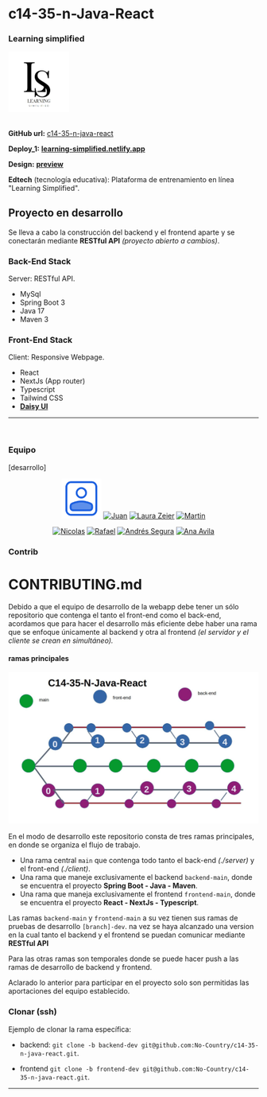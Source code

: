 

<div style="text-align: left;">
  <h1>c14-35-n-Java-React</h1>
  <h3>Learning simplified</h3>
  <img src="./project-data/assets/favicon.jpeg" alt="Logo" width="122vw">
</div>

<br />

**GitHub url:** [c14-35-n-java-react](https://github.com/No-Country/c14-35-n-java-react)

**Deploy_1:** [**learning-simplified.netlify.app**](https://learning-simplified.netlify.app/courses)

**Design:** [**preview**](https://www.figma.com/file/X0ViO0De7LKrIhwAtqu8cr/Untitled?type=design&node-id=57-76&mode=design)

**Edtech** (tecnología educativa): Plataforma de entrenamiento en línea "Learning Simplified".


## Proyecto en desarrollo

Se lleva a cabo la construcción del backend y el frontend aparte y se conectarán mediante **RESTful API** _(proyecto abierto a cambios)_.

### Back-End Stack

Server: RESTful API.

 * MySql
 * Spring Boot 3
 * Java 17
 * Maven 3

### Front-End Stack

Client: Responsive Webpage.

 * React
 * NextJs (App router)
 * Typescript
 * Tailwind CSS
 * [**Daisy UI**](https://github.com/saadeghi/daisyui)

---

<br />

### Equipo

[desarrollo]

<div align="center">
  <a href="https://github.com/No-Country" target="_blank"><img src="./project-data/assets/user.svg" alt="No Country" width="80vw"></a>
  <a href="https://github.com/Seujumon" target="_blank"><img src="https://avatars.githubusercontent.com/u/126124556?v=4" alt="Juan" width="80vw"></a>
  <a href="https://github.com/LauraZeier" target="_blank"><img src="https://avatars.githubusercontent.com/u/118227686?v=4" alt="Laura Zeier" width="80vw"></a>
  <a href="https://github.com/martinArg96" target="_blank"><img src="https://avatars.githubusercontent.com/u/86529590?v=4" alt="Martin" width="80vw"></a>
  
  <a href="https://github.com/1ronlag" target="_blank"><img src="https://avatars.githubusercontent.com/u/95989282?v=4" alt="Nicolas" width="80vw"></a>
  <a href="https://github.com/rcpc265" target="_blank"><img src="https://avatars.githubusercontent.com/u/78826890?v=4" alt="Rafael" width="80vw"></a>
  <a href="https://github.com/Andr7st" target="_blank"><img src="https://avatars.githubusercontent.com/u/63387323?v=4" alt="Andrés Segura" width="80vw"></a>
  <a href="https://github.com/Anavil4Scrum" target="_blank"><img src="https://avatars.githubusercontent.com/u/145689629?v=4" alt="Ana Avila" width="80vw"></a>
</div>

[comment]: <> ( Tubo euna participación en el proyecto, pero se retiró. )
[comment]: <> ( <a href="https://github.com/DiegoAlexanderSanmartinY" target="_blank"><img src="https://avatars.githubusercontent.com/u/114791208?v=4" alt="Diego" width="80vw"></a> )
[comment]: <> (  <a href="https://github.com/XanderWander" target="_blank"><img src="https://avatars.githubusercontent.com/u/146034178?v=4" alt="Elio Castillo" width="80vw"></a> )

 
### Contrib

# CONTRIBUTING.md

Debido a que el equipo de desarrollo de la webapp debe tener un sólo repositorio que contenga el tanto el 
front-end como el back-end, acordamos que para hacer el desarrollo más eficiente debe 
haber una rama que se enfoque únicamente al backend y otra al frontend 
_(el servidor y el cliente se crean en simultáneo)._

#### ramas principales

<div style="text-align: right;">
  <img src="./project-data/documents/S1.jpg" alt="Logo" width="800vw">
</div>

En el modo de desarrollo este repositorio consta de tres ramas principales, en donde se organiza el flujo de trabajo.

 * Una rama central `main` que contenga todo tanto el back-end _(./server)_ y el front-end _(./client)_.
 * Una rama que maneje exclusivamente el backend `backend-main`, donde se encuentra el proyecto **Spring Boot - Java - Maven**.
 * Una rama que maneja exclusivamente el frontend `frontend-main`, donde se encuentra el proyecto **React - NextJs - Typescript**.

Las ramas `backend-main` y `frontend-main` a su vez tienen sus ramas de pruebas de desarrollo `[branch]-dev`. 
na vez se haya alcanzado una version en la cual tanto el backend y el frontend se puedan comunicar mediante **RESTful API** 

Para las otras ramas son temporales donde se puede hacer push a las ramas de desarrollo de backend y frontend.


Aclarado lo anterior para participar en el proyecto solo son permitidas las aportaciones del equipo establecido.

### Clonar (ssh)

Ejemplo de clonar la rama específica:

 * backend: `git clone -b backend-dev git@github.com:No-Country/c14-35-n-java-react.git`.

 * frontend `git clone -b frontend-dev git@github.com:No-Country/c14-35-n-java-react.git`.
 



---
